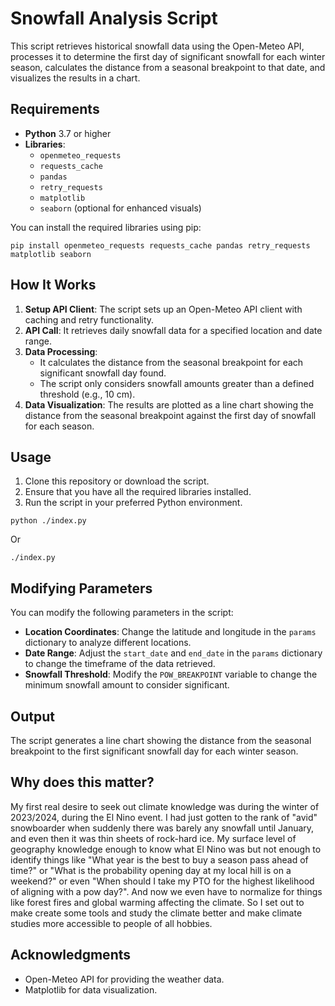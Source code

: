 # Snowfall Analysis Script

This script retrieves historical snowfall data using the Open-Meteo API, processes it to determine the first day of significant snowfall for each winter season, calculates the distance from a seasonal breakpoint to that date, and visualizes the results in a chart.

## Requirements

- **Python** 3.7 or higher
- **Libraries**:
  - `openmeteo_requests`
  - `requests_cache`
  - `pandas`
  - `retry_requests`
  - `matplotlib`
  - `seaborn` (optional for enhanced visuals)

You can install the required libraries using pip:

```
pip install openmeteo_requests requests_cache pandas retry_requests matplotlib seaborn
```

## How It Works

1. **Setup API Client**: The script sets up an Open-Meteo API client with caching and retry functionality.
2. **API Call**: It retrieves daily snowfall data for a specified location and date range.
3. **Data Processing**:
   - It calculates the distance from the seasonal breakpoint for each significant snowfall day found.
   - The script only considers snowfall amounts greater than a defined threshold (e.g., 10 cm).
4. **Data Visualization**: The results are plotted as a line chart showing the distance from the seasonal breakpoint against the first day of snowfall for each season.

## Usage

1. Clone this repository or download the script.
2. Ensure that you have all the required libraries installed.
3. Run the script in your preferred Python environment.
```
python ./index.py
```
Or

```
./index.py
```

## Modifying Parameters

You can modify the following parameters in the script:

- **Location Coordinates**: Change the latitude and longitude in the `params` dictionary to analyze different locations.
- **Date Range**: Adjust the `start_date` and `end_date` in the `params` dictionary to change the timeframe of the data retrieved.
- **Snowfall Threshold**: Modify the `POW_BREAKPOINT` variable to change the minimum snowfall amount to consider significant.

## Output

The script generates a line chart showing the distance from the seasonal breakpoint to the first significant snowfall day for each winter season.

## Why does this matter?

My first real desire to seek out climate knowledge was during the winter of 2023/2024, during the El Nino event. I had just gotten to the rank of "avid" snowboarder when suddenly there was barely any snowfall until January, and even then it was thin sheets of rock-hard ice. My surface level of geography knowledge enough to know what El Nino was but not enough to identify things like "What year is the best to buy a season pass ahead of time?" or "What is the probability opening day at my local hill is on a weekend?" or even "When should I take my PTO for the highest likelihood of aligning with a pow day?". And now we even have to normalize for things like forest fires and global warming affecting the climate. So I set out to make create some tools and study the climate better and make climate studies more accessible to people of all hobbies.

## Acknowledgments

- Open-Meteo API for providing the weather data.
- Matplotlib for data visualization.